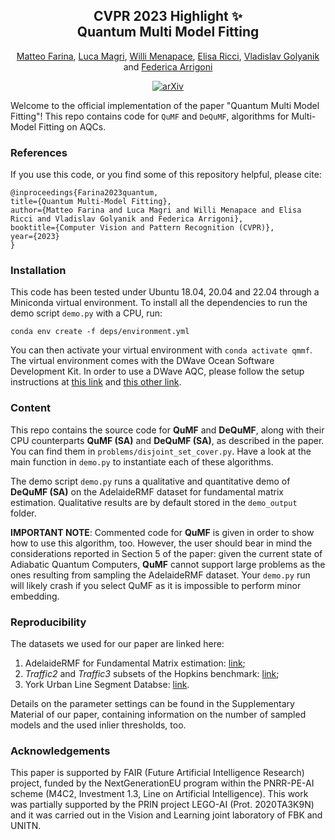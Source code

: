 <div align="center">
  <h2>CVPR 2023 Highlight ✨<br>Quantum Multi Model Fitting</h2>

  <p>
    <a href="https://scholar.google.com/citations?user=SxQwDD8AAAAJ&authuser=1">Matteo Farina</a>,
    <a href="https://scholar.google.com/citations?user=dF3qKXMAAAAJ&oi=ao">Luca Magri</a>,
    <a href="https://scholar.google.com/citations?user=31ha1LgAAAAJ">Willi Menapace</a>,
    <a href="https://scholar.google.com/citations?user=xf1T870AAAAJ">Elisa Ricci</a>,
    <a href="https://scholar.google.com/citations?user=we9LnVcAAAAJ">Vladislav Golyanik</a> and 
    <a href="https://scholar.google.com/citations?user=bzBtqfQAAAAJ">Federica Arrigoni</a>
  </p>

  [![arXiv](https://img.shields.io/badge/arXiv-2303.15444-b31b1b.svg)](https://arxiv.org/abs/2303.15444)
</div>

Welcome to the official implementation of the paper "Quantum Multi Model Fitting"! This repo contains code for `QuMF` and `DeQuMF`, algorithms for Multi-Model Fitting on AQCs. 

### References  
If you use this code, or you find some of this repository helpful, please cite:
```
@inproceedings{Farina2023quantum, 
title={Quantum Multi-Model Fitting}, 
author={Matteo Farina and Luca Magri and Willi Menapace and Elisa Ricci and Vladislav Golyanik and Federica Arrigoni}, 
booktitle={Computer Vision and Pattern Recognition (CVPR)}, 
year={2023} 
}
```

### Installation
This code has been tested under Ubuntu 18.04, 20.04 and 22.04 through a Miniconda virtual environment.
To install all the dependencies to run the demo script ```demo.py``` with a CPU, run:  
```
conda env create -f deps/environment.yml
```
You can then activate your virtual environment with ```conda activate qmmf```.  
The virtual environment comes with the DWave Ocean Software Development Kit. In order to use a DWave AQC, 
please follow the setup instructions at [this link](https://docs.ocean.dwavesys.com/en/stable/overview/install.html) and [this other link](https://docs.ocean.dwavesys.com/en/stable/overview/sapi.html).

### Content  
This repo contains the source code for **QuMF** and **DeQuMF**, along with their CPU counterparts **QuMF (SA)** and **DeQuMF (SA)**, as described in the paper. You can find them in ```problems/disjoint_set_cover.py```. Have a look at the main function in ```demo.py``` to instantiate each of these algorithms.  

The demo script ```demo.py``` runs a qualitative and quantitative demo of **DeQuMF (SA)** on the AdelaideRMF dataset for fundamental matrix estimation.
Qualitative results are by default stored in the ```demo_output``` folder.  

**IMPORTANT NOTE**: Commented code for **QuMF** is given in order to show how to use this algorithm, too. However, the user should bear in mind the considerations reported in Section 5 of the paper: given the current state of Adiabatic Quantum Computers, **QuMF** cannot support large problems as the ones resulting from sampling the AdelaideRMF dataset. Your ```demo.py``` run will likely crash if you select QuMF as it is impossible to perform minor embedding.

### Reproducibility
The datasets we used for our paper are linked here:  
1. AdelaideRMF for Fundamental Matrix estimation: [link](https://osf.io/gb5yc/);
2. *Traffic2* and *Traffic3* subsets of the Hopkins benchmark: [link](http://www.vision.jhu.edu/data/hopkins155/);
3. York Urban Line Segment Databse: [link](https://www.elderlab.yorku.ca/resources/york-urban-line-segment-database-information/).  

Details on the parameter settings can be found in the Supplementary Material of our paper, containing information on the number of sampled models and the used inlier thresholds, too.  

### Acknowledgements  
This paper is supported by FAIR (Future Artificial Intelligence Research) project, funded by the NextGenerationEU program within the PNRR-PE-AI scheme (M4C2, Investment 1.3, Line on Artificial Intelligence). This work was partially supported by the PRIN project LEGO-AI (Prot. 2020TA3K9N) and it was carried out in the Vision and Learning joint laboratory of FBK and UNITN.
